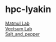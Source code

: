 # hpc-lyakin
[Matmul Lab](https://github.com/macsonproger/hpc-lyakin/blob/main/matmul/matmull.md)  
[Vectsum Lab](https://github.com/macsonproger/hpc-lyakin/blob/main/vectsum/vectsum.md)  
[Salt_and_pepper](https://github.com/macsonproger/hpc-lyakin/tree/main/readme.md)
